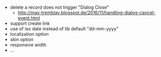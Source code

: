 - delete a record does not trigger "Dialog Close"
  - http://max-tremblay.blogspot.de/2016/11/handling-dialog-cancel-event.html
- support create link
- use of iso date instead of lib default "dd-mm-yyyy"
- localization option
- skin option
- responsive width
- ...
